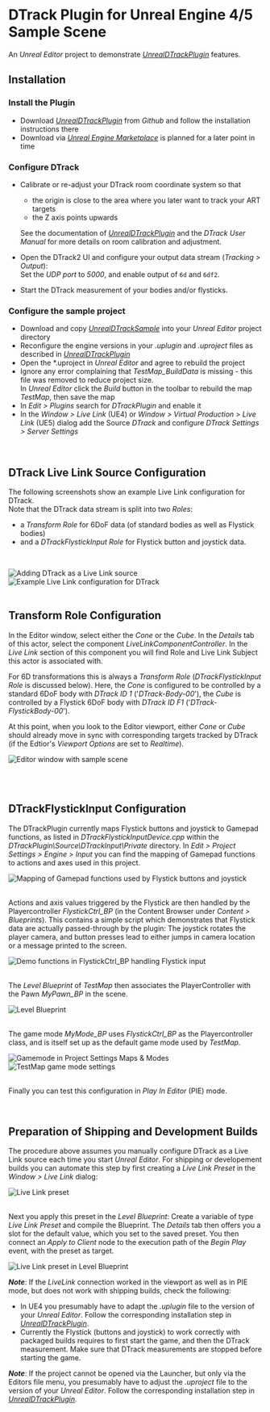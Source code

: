 # DTrack Plugin for Unreal Engine 4/5 Sample Scene

An _Unreal Editor_ project to demonstrate _[UnrealDTrackPlugin][2]_ features.


## Installation

### Install the Plugin
- Download _[UnrealDTrackPlugin][2]_ from _Github_ and follow the installation instructions there
- Download via _[Unreal Engine Marketplace][4]_ is planned for a later point in time


### Configure DTrack

- Calibrate or re-adjust your DTrack room coordinate system so that
  * the origin is close to the area where you later want to track your ART targets
  * the Z axis points upwards  
  
  See the documentation of _[UnrealDTrackPlugin][2]_ and the _DTrack User Manual_ for more details on room calibration and adjustment.
  
- Open the DTrack2 UI and configure your output data stream (*Tracking > Output*):<br>
  Set the _UDP port_ to _5000_, and enable output of `6d` and `6df2`.
  
- Start the DTrack measurement of your bodies and/or flysticks.


### Configure the sample project
- Download and copy _[UnrealDTrackSample][3]_ into your _Unreal Editor_ project directory
- Reconfigure the engine versions in your _.uplugin_ and _.uproject_ files as described in _[UnrealDTrackPlugin][1]_
- Open the *.uproject in _Unreal Editor_ and agree to rebuild the project
- Ignore any error complaining that _TestMap_BuildData_ is missing - this file was removed to reduce project size.<br>
  In _Unreal Editor_ click the _Build_ button in the toolbar to rebuild the map _TestMap_, then save the map
- In *Edit > Plugins* search for *DTrackPlugin* and enable it
- In the *Window > Live Link* (UE4) or *Window > Virtual Production > Live Link* (UE5) dialog add the Source *DTrack* and configure *DTrack Settings > Server Settings*


<br>

## DTrack Live Link Source Configuration

The following screenshots show an example Live Link configuration for DTrack.  
Note that the DTrack data stream is split into two _Roles_:
- a _Transform Role_ for 6DoF data (of standard bodies as well as Flystick bodies)
- and a _DTrackFlystickInput Role_ for Flystick button and joystick data.

<br>

![Adding DTrack as a Live Link source](Doc/images/LL-add-dtrack.png)
![Example Live Link configuration for DTrack](Doc/images/LL-config-dtrack.png)
<br><br>



## Transform Role Configuration


In the Editor window, select either the _Cone_ or the _Cube_.
In the _Details_ tab of this actor, select the component _LiveLinkComponentController_.
In the _Live Link_ section of this component you will find Role and Live Link Subject this actor is associated with.

For 6D transformations this is always a _Transform Role_ (_DTrackFlystickInput Role_ is discussed below).
Here, the _Cone_ is configured to be controlled by a standard 6DoF body with _DTrack ID 1_ ('_DTrack-Body-00_'), the _Cube_ is controlled by a Flystick 6DoF body with _DTrack ID F1_ ('_DTrack-FlystickBody-00_').

At this point, when you look to the Editor viewport, either _Cone_ or _Cube_ should already move in sync with corresponding targets tracked by DTrack (if the Edtior's _Viewport Options_ are set to _Realtime_).

![Editor window with sample scene](Doc/images/LL-controller+scene.PNG)
<br><br>


<br>

## DTrackFlystickInput Configuration

The DTrackPlugin currently maps Flystick buttons and joystick to Gamepad functions, as listed in _DTrackFlystickInputDevice.cpp_ within the _DTrackPlugin\Source\DTrackInput\Private_ directory.
In _Edit > Project Settings > Engine > Input_ you can find the mapping of Gamepad functions to actions and axes used in this project.

![Mapping of Gamepad functions used by Flystick buttons and joystick](Doc/images/project-settings-input.PNG)
<br><br>

Actions and axis values triggered by the Flystick are then handled by the Playercontroller _FlystickCtrl_BP_ (in the Content Browser under _Content > Blueprints_).
This contains a simple script which demonstrates that Flystick data are actually passed-through by the plugin: The joystick rotates the player camera, and button presses lead to either jumps in camera location or a message printed to the screen.

![Demo functions in FlystickCtrl_BP handling Flystick input](Doc/images/playercontroller.PNG)
<br><br>

The _Level Blueprint_ of _TestMap_ then associates the PlayerController with the Pawn _MyPawn_BP_ in the scene.

![Level Blueprint](Doc/images/level-blueprint-pawn+controller.PNG)
<br><br>

The game mode _MyMode_BP_ uses _FlystickCtrl_BP_ as the Playercontroller class, and is itself set up as the default game mode used by _TestMap_.

![Gamemode in Project Settings Maps & Modes](Doc/images/default-gamemode.PNG)
![TestMap game mode settings](Doc/images/game-mode+testmap.PNG)
<br><br>


Finally you can test this configuration in _Play In Editor_ (PIE) mode.


<br>

## Preparation of Shipping and Development Builds

The procedure above assumes you manually configure DTrack as a Live Link source each time you start _Unreal Editor_.
For shipping or developement builds you can automate this step by first creating a _Live Link Preset_ in the _Window > Live Link_ dialog:

![Live Link preset](Doc/images/LL-preset.png)
<br><br>

Next you apply this preset in the _Level Blueprint_: Create a variable of type _Live Link Preset_ and compile the Blueprint. The _Details_ tab then offers you a slot for the default value, which you set to the saved preset. You then connect an _Apply to Client_ node to the execution path of the _Begin Play_ event, with the preset as target.

![Live Link preset in Level Blueprint](Doc/images/ll-preset-level-blueprint.png)

___Note___: If the _LiveLink_ connection worked in the viewport as well as in PIE mode, but does not work with shipping builds, check the following:
- In UE4 you presumably have to adapt the _.uplugin_ file to the version of your _Unreal Editor_. Follow the corresponding installation step in _[UnrealDTrackPlugin][1]_.
- Currently the Flystick (buttons and joystick) to work correctly with packaged builds requires to first start the game, and then the DTrack measurement. Make sure that DTrack measurements are stopped before starting the game.

___Note___: If the project cannot be opened via the Launcher, but only via the Editors file menu, you presumably have to adjust the _.uproject_ file to the version of your _Unreal Editor_. Follow the corresponding installation step in _[UnrealDTrackPlugin][1]_.

[1]: https://github.com/ar-tracking/UnrealDTrackPlugin#Preparation
[2]: https://www.github.com/ar-tracking/UnrealDTrackPlugin
[3]: https://www.github.com/ar-tracking/UnrealDTrackSample
[4]: https://www.unrealengine.com/marketplace/en-US/store











